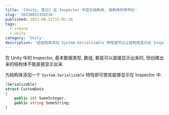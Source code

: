 ```yaml
---
title: '[Unity, 笔记] 在 Inspector 中显示结构体, 结构体的序列化'
slug: '20230831150236'
published: 2023-08-31T15:02:36
tags:
  - csharp
  - unity
category: 'Unity'
description: '给结构体添加 System.Serializable 特性就可以让结构体显示在 Inspector 中了'
---
```


在 Unity 中的 Inspector, 基本数据类型, 数组, 都是可以直接显示出来的, 但创建出来的结构体不能直接显示出来.


为结构体添加一个 `System.Serializable` 特性即可使其能够显示在 Inspector 中.


```cs
[Serializable]
struct CustomData
{
    public int SomeInteger;
    public string SomeString;
}
```
